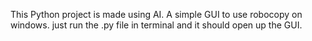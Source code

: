 This Python project is made using AI.
A simple GUI to use robocopy on windows.
just run the .py file in terminal and it should open up the GUI.
